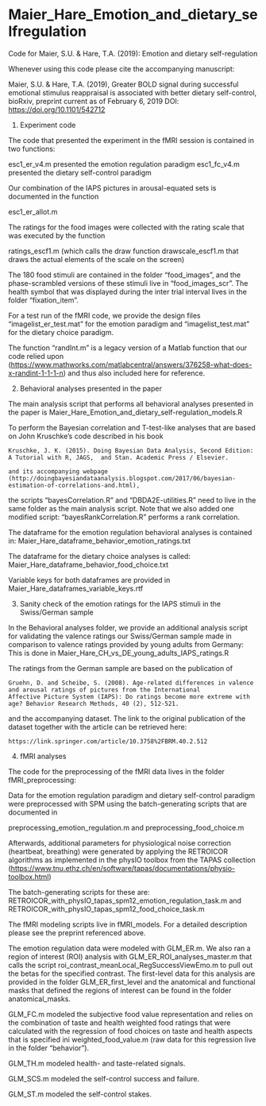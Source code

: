 # Maier_Hare_Emotion_and_dietary_selfregulation
Code for Maier, S.U. & Hare, T.A. (2019): Emotion and dietary self-regulation



Whenever using this code please cite the accompanying manuscript:

Maier, S.U. &amp; Hare, T.A. (2019), Greater BOLD signal during successful emotional stimulus reappraisal 
is associated with better dietary self-control, bioRxiv, preprint current as of February 6, 2019
DOI: https://doi.org/10.1101/542712



1) Experiment code

The code that presented the experiment in the fMRI session is contained in two functions:

esc1_er_v4.m presented the emotion regulation paradigm
esc1_fc_v4.m presented the dietary self-control paradigm

Our combination of the IAPS pictures in arousal-equated sets is documented in the function

esc1_er_allot.m

The ratings for the food images were collected with the rating scale that was executed by the function

ratings_escf1.m 
(which calls the draw function drawscale_escf1.m that draws the actual elements of the scale on the screen)

The 180 food stimuli are contained in the folder “food_images”, and the phase-scrambled versions 
of these stimuli live in “food_images_scr”. The health symbol that was displayed during the inter trial interval 
lives in the folder “fixation_item”.

For a test run of the fMRI code, we provide the design files “imagelist_er_test.mat” for the emotion paradigm 
and “imagelist_test.mat” for the dietary choice paradigm.

The function “randInt.m” is a legacy version of a Matlab function that our code relied upon 
(https://www.mathworks.com/matlabcentral/answers/376258-what-does-x-randint-1-1-1-n) 
and thus also included here for reference.


2) Behavioral analyses presented in the paper

The main analysis script that performs all behavioral analyses presented in the paper is
Maier_Hare_Emotion_and_dietary_self-regulation_models.R

To perform the Bayesian correlation and T-test-like analyses that are based on John Kruschke’s code 
described in his book

	Kruschke, J. K. (2015). Doing Bayesian Data Analysis, Second Edition: A Tutorial with R, JAGS, 	and Stan. Academic Press / Elsevier.

	and its accompanying webpage (http://doingbayesiandataanalysis.blogspot.com/2017/06/bayesian-estimation-of-correlations-and.html), 

the scripts “bayesCorrelation.R” and “DBDA2E-utilities.R” need to live in the same folder as the main analysis script. 
Note that we also added one modified script: “bayesRankCorrelation.R” performs a rank correlation.

The dataframe for the emotion regulation behavioral analyses is contained in:
Maier_Hare_dataframe_behavior_emotion_ratings.txt

The dataframe for the dietary choice analyses is called:
Maier_Hare_dataframe_behavior_food_choice.txt

Variable keys for both dataframes are provided in
Maier_Hare_dataframes_variable_keys.rtf


3) Sanity check of the emotion ratings for the IAPS stimuli in the Swiss/German sample

In the Behavioral analyses folder, we provide an additional analysis script for validating 
the valence ratings our Swiss/German sample made in comparison to valence ratings provided 
by young adults from Germany: This is done in Maier_Hare_CH_vs_DE_young_adults_IAPS_ratings.R 

The ratings from the German sample are based on the publication of 

	Gruehn, D. and Scheibe, S. (2008). Age-related differences in valence and arousal ratings of pictures from the International 		Affective Picture System (IAPS): Do ratings become more extreme with age? Behavior Research Methods, 40 (2), 512-521.

and the accompanying dataset. The link to the original publication of the dataset together 
with the article can be retrieved here:

	https://link.springer.com/article/10.3758%2FBRM.40.2.512
	

4) fMRI analyses

The code for the preprocessing of the fMRI data lives in the folder fMRI_preprocessing:

Data for the emotion regulation paradigm and dietary self-control paradigm were preprocessed 
with SPM using the batch-generating scripts that are documented in 

preprocessing_emotion_regulation.m 
and 
preprocessing_food_choice.m

Afterwards, additional parameters for physiological noise correction (heartbeat, breathing) 
were generated by applying the RETROICOR algorithms as implemented in the physIO toolbox 
from the TAPAS collection (https://www.tnu.ethz.ch/en/software/tapas/documentations/physio-toolbox.html)

The batch-generating scripts for these are: 
RETROICOR_with_physIO_tapas_spm12_emotion_regulation_task.m 
and 
RETROICOR_with_physIO_tapas_spm12_food_choice_task.m


The fMRI modeling scripts live in fMRI_models. For a detailed description please see the preprint referenced above.

The emotion regulation data were modeled with GLM_ER.m. We also ran a region of interest (ROI) analysis 
with GLM_ER_ROI_analyses_master.m that calls the script roi_contrast_meanLocal_RegSuccessViewEmo.m 
to pull out the betas for the specified contrast. The first-level data for this analysis are provided in 
the folder GLM_ER_first_level and the anatomical and functional masks that defined the regions of interest 
can be found in the folder anatomical_masks.

GLM_FC.m modeled the subjective food value representation and relies on the combination of 
taste and health weighted food ratings that were calculated with the regression of food choices 
on taste and health aspects that is specified ini weighted_food_value.m 
(raw data for this regression live in the folder “behavior”).

GLM_TH.m modeled health- and taste-related signals.

GLM_SCS.m modeled the self-control success and failure.

GLM_ST.m modeled the self-control stakes.
